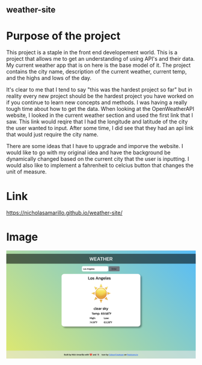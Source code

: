 ## weather-site

# Purpose of the project
This project is a staple in the front end developement world. This is a project that allows me to get an understanding of using API's and their data. My current weather app that is on here is the base model of it. The project contains the city name, description of the current weather, current temp, and the highs and lows of the day. 

It's clear to me that I tend to say "this was the hardest project so far" but in reality every new project should be the hardest project you have worked on if you continue to learn new concepts and methods. I was having a really tough time about how to get the data. When looking at the OpenWeatherAPI website, I looked in the current weather section and used the first link that I saw. This link would reqire that I had the longitude and latitude of the city the user wanted to input. After some time, I did see that they had an api link that would just require the city name. 

There are some ideas that I have to upgrade and imporve the website. I would like to go with my original idea and have the background be dynamically changed based on the current city that the user is inputting. I would also like to implement a fahrenheit to celcius button that changes the unit of measure.

# Link
https://nicholasamarillo.github.io/weather-site/

# Image

![Weather App](/images/Screenshot%202023-03-18%20at%207.36.41%20PM.png)